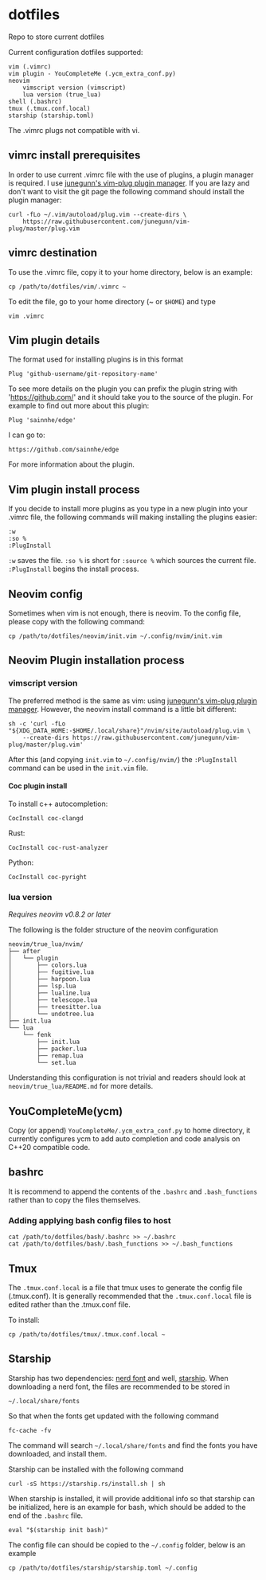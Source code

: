 # dotfiles
Repo to store current dotfiles

Current configuration dotfiles supported:

```
vim (.vimrc)
vim plugin - YouCompleteMe (.ycm_extra_conf.py)
neovim 
    vimscript version (vimscript)
    lua version (true_lua)
shell (.bashrc)
tmux (.tmux.conf.local)
starship (starship.toml)
```

The .vimrc plugs not compatible with vi.

## vimrc install prerequisites

In order to use current .vimrc file with the use of plugins, a plugin manager is required. I use [junegunn's vim-plug plugin manager](https://github.com/junegunn/vim-plug). If you are lazy and don't want to visit the git page the following command should install the plugin manager:

```
curl -fLo ~/.vim/autoload/plug.vim --create-dirs \
    https://raw.githubusercontent.com/junegunn/vim-plug/master/plug.vim
```

## vimrc destination

To use the .vimrc file, copy it to your home directory, below is an example:

```
cp /path/to/dotfiles/vim/.vimrc ~
```

To edit the file, go to your home directory (~ or `$HOME`) and type

```
vim .vimrc
```


## Vim plugin details
The format used for installing plugins is in this format

```
Plug 'github-username/git-repository-name'
```

To see more details on the plugin you can prefix the plugin string with 'https://github.com/' and it should take you to the source of the plugin. For example to find out more about this plugin:

```
Plug 'sainnhe/edge'
```

I can go to:

```
https://github.com/sainnhe/edge
```

For more information about the plugin.

## Vim plugin install process

If you decide to install more plugins as you type in a new plugin into your .vimrc file, the following commands will making installing the plugins easier:

```
:w
:so %
:PlugInstall
```

`:w` saves the file. `:so %` is short for `:source %` which sources the current file. `:PlugInstall` begins the install process.

## Neovim config
Sometimes when vim is not enough, there is neovim. To the config file, please copy with the following command:

```
cp /path/to/dotfiles/neovim/init.vim ~/.config/nvim/init.vim
```

## Neovim Plugin installation process
### vimscript version
The preferred method is the same as vim: using [junegunn's vim-plug plugin manager](https://github.com/junegunn/vim-plug). However, the neovim install command is a little bit different:

```
sh -c 'curl -fLo "${XDG_DATA_HOME:-$HOME/.local/share}"/nvim/site/autoload/plug.vim \
    --create-dirs https://raw.githubusercontent.com/junegunn/vim-plug/master/plug.vim'
```

After this (and copying `init.vim` to `~/.config/nvim/`) the `:PlugInstall` command can be used in the `init.vim` file.

#### Coc plugin install
To install c++ autocompletion:

```
CocInstall coc-clangd
```

Rust:

```
CocInstall coc-rust-analyzer
```

Python:

```
CocInstall coc-pyright
```

### lua version
*Requires neovim v0.8.2 or later*

The following is the folder structure of the neovim configuration

```
neovim/true_lua/nvim/
├── after
│   └── plugin
│       ├── colors.lua
│       ├── fugitive.lua
│       ├── harpoon.lua
│       ├── lsp.lua
│       ├── lualine.lua
│       ├── telescope.lua
│       ├── treesitter.lua
│       └── undotree.lua
├── init.lua
└── lua
    └── fenk
        ├── init.lua
        ├── packer.lua
        ├── remap.lua
        └── set.lua

```
Understanding this configuration is not trivial and readers should look at `neovim/true_lua/README.md` for more details.

## YouCompleteMe(ycm)
Copy (or append) `YouCompleteMe/.ycm_extra_conf.py` to home directory, it currently configures ycm to add auto completion and code analysis on C++20 compatible code.

## bashrc
It is recommend to append the contents of the `.bashrc` and `.bash_functions` rather than to copy the files themselves.

### Adding applying bash config files to host
```
cat /path/to/dotfiles/bash/.bashrc >> ~/.bashrc
cat /path/to/dotfiles/bash/.bash_functions >> ~/.bash_functions
```

## Tmux
The `.tmux.conf.local` is a file that tmux uses to generate the config file (.tmux.conf). It is generally recommended that the `.tmux.conf.local` file is edited rather than the .tmux.conf file.

To install:
```
cp /path/to/dotfiles/tmux/.tmux.conf.local ~
```

## Starship
Starship has two dependencies: [nerd font](https://www.nerdfonts.com/font-downloads) and well, [starship](https://starship.rs). When downloading a nerd font, the files are recommended to be stored in
```
~/.local/share/fonts
```
So that when the fonts get updated with the following command
```
fc-cache -fv
```
The command will search `~/.local/share/fonts` and find the fonts you have downloaded, and install them.

Starship can be installed with the following command
```
curl -sS https://starship.rs/install.sh | sh
```
When starship is installed, it will provide additional info so that starship can be initialized, here is an example for bash, which should be added to the end of the `.bashrc` file.
```
eval "$(starship init bash)"
```
The config file can should be copied to the `~/.config` folder, below is an example
```
cp /path/to/dotfiles/starship/starship.toml ~/.config
```
